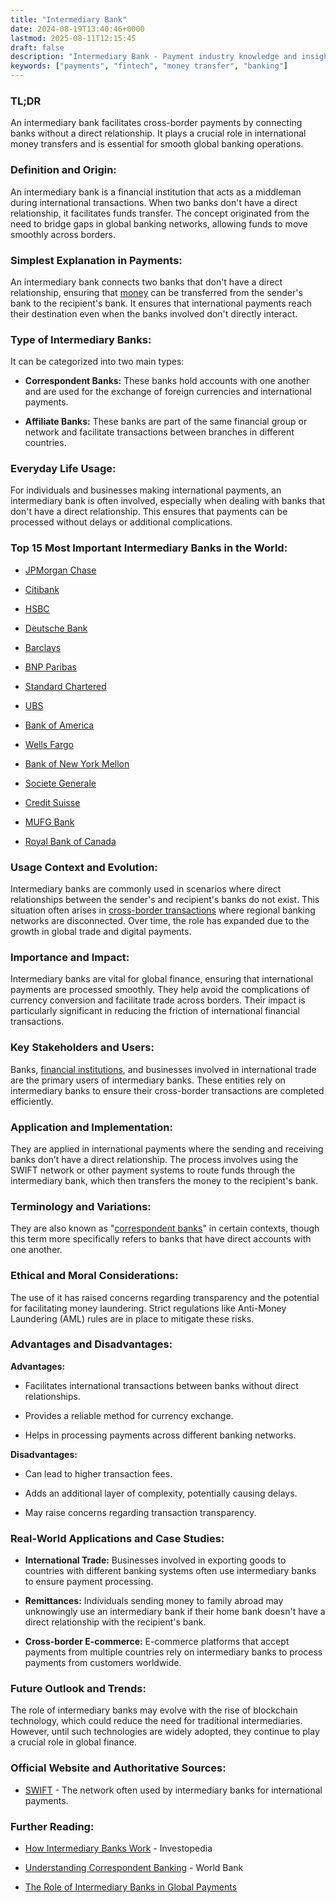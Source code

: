 ```yaml
---
title: "Intermediary Bank"
date: 2024-08-19T13:40:46+0000
lastmod: 2025-08-11T12:15:45
draft: false
description: "Intermediary Bank - Payment industry knowledge and insights"
keywords: ["payments", "fintech", "money transfer", "banking"]
---
```


### **TL;DR**

An intermediary bank facilitates cross-border payments by connecting banks without a direct relationship. It plays a crucial role in international money transfers and is essential for smooth global banking operations.

### **Definition and Origin:**

An intermediary bank is a financial institution that acts as a middleman during international transactions. When two banks don't have a direct relationship, it facilitates funds transfer. The concept originated from the need to bridge gaps in global banking networks, allowing funds to move smoothly across borders.

### **Simplest Explanation in Payments:**

An intermediary bank connects two banks that don't have a direct relationship, ensuring that [money](https://faisalkhanllc.xyz/resources/payments-wiki/m/money/) can be transferred from the sender's bank to the recipient's bank. It ensures that international payments reach their destination even when the banks involved don't directly interact.

### **Type of Intermediary Banks:**

It can be categorized into two main types:

- **Correspondent Banks:** These banks hold accounts with one another and are used for the exchange of foreign currencies and international payments.

- **Affiliate Banks:** These banks are part of the same financial group or network and facilitate transactions between branches in different countries.

### **Everyday Life Usage:**

For individuals and businesses making international payments, an intermediary bank is often involved, especially when dealing with banks that don't have a direct relationship. This ensures that payments can be processed without delays or additional complications.

### **Top 15 Most Important Intermediary Banks in the World:**

- [JPMorgan Chase](https://www.jpmorganchase.com/)

- [Citibank](https://www.citigroup.com/)

- [HSBC](https://www.hsbc.com/)

- [Deutsche Bank](https://www.db.com/) 

- [Barclays](https://www.barclays.com/)

- [BNP Paribas](https://www.bnpparibas.com/)

- [Standard Chartered](https://www.sc.com/)

- [UBS](https://www.ubs.com/)

- [Bank of America](https://www.bankofamerica.com/)

- [Wells Fargo](https://www.wellsfargo.com/)

- [Bank of New York Mellon](https://www.bnymellon.com/)

- [Societe Generale](https://www.societegenerale.com/)

- [Credit Suisse](https://www.credit-suisse.com/)

- [MUFG Bank](https://www.mufg.jp/)

- [Royal Bank of Canada](https://www.rbc.com/)

### **Usage Context and Evolution:**

Intermediary banks are commonly used in scenarios where direct relationships between the sender's and recipient's banks do not exist. This situation often arises in [cross-border transactions](https://faisalkhan.com/learn/payments-wiki/cross-border-payments/) where regional banking networks are disconnected. Over time, the role has expanded due to the growth in global trade and digital payments.

### **Importance and Impact:**

Intermediary banks are vital for global finance, ensuring that international payments are processed smoothly. They help avoid the complications of currency conversion and facilitate trade across borders. Their impact is particularly significant in reducing the friction of international financial transactions.

### **Key Stakeholders and Users:**

Banks, [financial institutions](https://faisalkhanllc.xyz/resources/payments-wiki/f/financial-institution-fi/), and businesses involved in international trade are the primary users of intermediary banks. These entities rely on intermediary banks to ensure their cross-border transactions are completed efficiently.

### **Application and Implementation:**

They are applied in international payments where the sending and receiving banks don’t have a direct relationship. The process involves using the SWIFT network or other payment systems to route funds through the intermediary bank, which then transfers the money to the recipient's bank.

### **Terminology and Variations:**

They are also known as "[correspondent banks](https://faisalkhan.com/learn/payments-wiki/correspondent-bank/)" in certain contexts, though this term more specifically refers to banks that have direct accounts with one another.

### **Ethical and Moral Considerations:**

The use of it has raised concerns regarding transparency and the potential for facilitating money laundering. Strict regulations like Anti-Money Laundering (AML) rules are in place to mitigate these risks.

### **Advantages and Disadvantages:**

**Advantages:**

- Facilitates international transactions between banks without direct relationships.

- Provides a reliable method for currency exchange.

- Helps in processing payments across different banking networks.

**Disadvantages:**

- Can lead to higher transaction fees.

- Adds an additional layer of complexity, potentially causing delays.

- May raise concerns regarding transaction transparency.

### **Real-World Applications and Case Studies:**

- **International Trade:** Businesses involved in exporting goods to countries with different banking systems often use intermediary banks to ensure payment processing.

- **Remittances:** Individuals sending money to family abroad may unknowingly use an intermediary bank if their home bank doesn't have a direct relationship with the recipient's bank.

- **Cross-border E-commerce:** E-commerce platforms that accept payments from multiple countries rely on intermediary banks to process payments from customers worldwide.

### **Future Outlook and Trends:**

The role of intermediary banks may evolve with the rise of blockchain technology, which could reduce the need for traditional intermediaries. However, until such technologies are widely adopted, they continue to play a crucial role in global finance.

### **Official Website and Authoritative Sources:**

- [SWIFT](https://www.swift.com/) - The network often used by intermediary banks for international payments.

### **Further Reading:**

- [How Intermediary Banks Work](https://www.investopedia.com/terms/i/intermediary-bank.asp) - Investopedia

- [Understanding Correspondent Banking](https://www.worldbank.org/en/topic/financialsector/brief/correspondent-banking) - World Bank

- [The Role of Intermediary Banks in Global Payments](https://www.banking.org/)